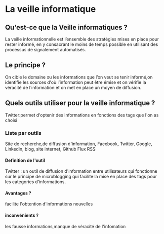 # La veille informatique


## Qu'est-ce que la Veille informatiques ?

La veille informationnelle est l’ensemble des stratégies mises en place pour rester informé, en y consacrant le moins de temps possible 
en utilisant des processus de signalement automatisés.

## Le principe ?

On cible le domaine ou les informations que l’on veut se tenir informé,on identifie les sources d'où l’information peut être émise
et on vérifie la véracité de l’information et on met en place un moyen de diffusion.

## Quels outils utiliser pour la veille informatique ?

Twitter:permet d'optenir des informations en fonctions des tags que l'on as choisi


### Liste par outils

Site de recherche,de diffusion d'information,
Facebook,
Twitter,
Google,
Linkedin,
blog,
site internet,
Github
Flux RSS

#### Definition de l'outil

Twitter : un outil de diffusion d'information entre utilisateurs qui fonctionne sur le principe de microblogging qui facilite la mise en place des tags pour les categories d'informations.

#### Avantages ?

facilite l'obtention d'informations nouvelles

#### inconvénients ?

les fausse informations,manque de véracité de l'infomation
